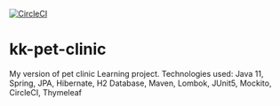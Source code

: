 [![CircleCI](https://circleci.com/gh/krzysztof-kalinowski/kk-pet-clinic.svg?style=svg)](https://circleci.com/gh/krzysztof-kalinowski/kk-pet-clinic)
# kk-pet-clinic

My version of pet clinic
Learning project. Technologies used: Java 11, Spring, JPA, Hibernate, H2 Database, Maven, Lombok, JUnit5, Mockito, CircleCI, Thymeleaf
